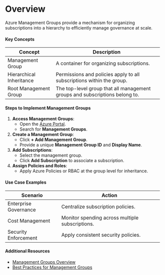 # **Overview**
Azure Management Groups provide a mechanism for organizing subscriptions into a hierarchy to efficiently manage governance at scale.

#### **Key Concepts**
| **Concept**               | **Description**                                                                   |
|---------------------------|-----------------------------------------------------------------------------------|
| Management Group          | A container for organizing subscriptions.                                         |
| Hierarchical Inheritance  | Permissions and policies apply to all subscriptions within the group.             |
| Root Management Group     | The top-level group that all management groups and subscriptions belong to.       |

#### **Steps to Implement Management Groups**
1. **Access Management Groups**:
   - Open the [Azure Portal](https://portal.azure.com).
   - Search for **Management Groups**.
2. **Create a Management Group**:
   - Click **+ Add Management Group**.
   - Provide a unique **Management Group ID** and **Display Name**.
3. **Add Subscriptions**:
   - Select the management group.
   - Click **Add Subscription** to associate a subscription.
4. **Assign Policies and Roles**:
   - Apply Azure Policies or RBAC at the group level for inheritance.

#### **Use Case Examples**
| **Scenario**                | **Action**                                              |
|-----------------------------|--------------------------------------------------------|
| Enterprise Governance       | Centralize subscription policies.                     |
| Cost Management             | Monitor spending across multiple subscriptions.       |
| Security Enforcement        | Apply consistent security policies.                   |

#### **Additional Resources**
- [Management Groups Overview](https://learn.microsoft.com/azure/governance/management-groups/overview?WT.mc_id=%3Fwt.mc_id%3Dstudentamb_260352)
- [Best Practices for Management Groups](https://learn.microsoft.com/azure/governance/management-groups/azure-management?WT.mc_id=%3Fwt.mc_id%3Dstudentamb_260352)
